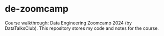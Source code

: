 # de-zoomcamp
Course walkthrough: Data Engineering Zoomcamp 2024 (by DataTalksClub).
This repository stores my code and notes for the course.
